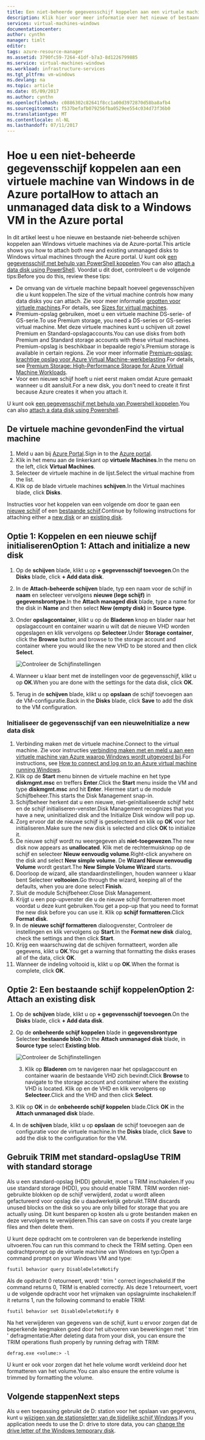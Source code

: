 ```yaml
---
title: Een niet-beheerde gegevensschijf koppelen aan een virtuele machine van Windows - Azure | Microsoft Docs
description: Klik hier voor meer informatie over het nieuwe of bestaande niet-beheerde gegevensschijf koppelen aan een virtuele machine van Windows in de Azure portal met het implementatiemodel van Resource Manager.
services: virtual-machines-windows
documentationcenter: 
author: cynthn
manager: timlt
editor: 
tags: azure-resource-manager
ms.assetid: 3790fc59-7264-41df-b7a3-8d1226799885
ms.service: virtual-machines-windows
ms.workload: infrastructure-services
ms.tgt_pltfrm: vm-windows
ms.devlang: na
ms.topic: article
ms.date: 05/09/2017
ms.author: cynthn
ms.openlocfilehash: c0886302c82641f8cc1a00d3972870d58ba8afb4
ms.sourcegitcommit: f537befafb079256fba0529ee554c034d73f36b0
ms.translationtype: MT
ms.contentlocale: nl-NL
ms.lasthandoff: 07/11/2017
---
```

# <a name="how-to-attach-an-unmanaged-data-disk-to-a-windows-vm-in-the-azure-portal"></a><span data-ttu-id="c71f2-103">Hoe u een niet-beheerde gegevensschijf koppelen aan een virtuele machine van Windows in de Azure portal</span><span class="sxs-lookup"><span data-stu-id="c71f2-103">How to attach an unmanaged data disk to a Windows VM in the Azure portal</span></span>

<span data-ttu-id="c71f2-104">In dit artikel leest u hoe nieuwe en bestaande niet-beheerde schijven koppelen aan Windows virtuele machines via de Azure-portal.</span><span class="sxs-lookup"><span data-stu-id="c71f2-104">This article shows you how to attach both new and existing unmanaged disks to Windows virtual machines through the Azure portal.</span></span> <span data-ttu-id="c71f2-105">U kunt ook [een gegevensschijf met behulp van PowerShell koppelen](./attach-disk-ps.md).</span><span class="sxs-lookup"><span data-stu-id="c71f2-105">You can also [attach a data disk using PowerShell](./attach-disk-ps.md).</span></span> <span data-ttu-id="c71f2-106">Voordat u dit doet, controleert u de volgende tips:</span><span class="sxs-lookup"><span data-stu-id="c71f2-106">Before you do this, review these tips:</span></span>

* <span data-ttu-id="c71f2-107">De omvang van de virtuele machine bepaalt hoeveel gegevensschijven die u kunt koppelen.</span><span class="sxs-lookup"><span data-stu-id="c71f2-107">The size of the virtual machine controls how many data disks you can attach.</span></span> <span data-ttu-id="c71f2-108">Zie voor meer informatie [grootten voor virtuele machines](sizes.md).</span><span class="sxs-lookup"><span data-stu-id="c71f2-108">For details, see [Sizes for virtual machines](sizes.md).</span></span>
* <span data-ttu-id="c71f2-109">Premium-opslag gebruiken, moet u een virtuele machine DS-serie- of GS-serie.</span><span class="sxs-lookup"><span data-stu-id="c71f2-109">To use Premium storage, you need a DS-series or GS-series virtual machine.</span></span> <span data-ttu-id="c71f2-110">Met deze virtuele machines kunt u schijven uit zowel Premium en Standard-opslagaccounts.</span><span class="sxs-lookup"><span data-stu-id="c71f2-110">You can use disks from both Premium and Standard storage accounts with these virtual machines.</span></span> <span data-ttu-id="c71f2-111">Premium-opslag is beschikbaar in bepaalde regio's.</span><span class="sxs-lookup"><span data-stu-id="c71f2-111">Premium storage is available in certain regions.</span></span> <span data-ttu-id="c71f2-112">Zie voor meer informatie [Premium-opslag: krachtige opslag voor Azure Virtual Machine-werkbelasting](../../storage/storage-premium-storage.md?toc=%2fazure%2fvirtual-machines%2fwindows%2ftoc.json).</span><span class="sxs-lookup"><span data-stu-id="c71f2-112">For details, see [Premium Storage: High-Performance Storage for Azure Virtual Machine Workloads](../../storage/storage-premium-storage.md?toc=%2fazure%2fvirtual-machines%2fwindows%2ftoc.json).</span></span>
* <span data-ttu-id="c71f2-113">Voor een nieuwe schijf hoeft u niet eerst maken omdat Azure gemaakt wanneer u dit aansluit.</span><span class="sxs-lookup"><span data-stu-id="c71f2-113">For a new disk, you don't need to create it first because Azure creates it when you attach it.</span></span>


<span data-ttu-id="c71f2-114">U kunt ook [een gegevensschijf met behulp van Powershell koppelen](attach-disk-ps.md).</span><span class="sxs-lookup"><span data-stu-id="c71f2-114">You can also [attach a data disk using Powershell](attach-disk-ps.md).</span></span>


## <a name="find-the-virtual-machine"></a><span data-ttu-id="c71f2-115">De virtuele machine gevonden</span><span class="sxs-lookup"><span data-stu-id="c71f2-115">Find the virtual machine</span></span>
1. <span data-ttu-id="c71f2-116">Meld u aan bij [Azure Portal](https://portal.azure.com/).</span><span class="sxs-lookup"><span data-stu-id="c71f2-116">Sign in to the [Azure portal](https://portal.azure.com/).</span></span>
2. <span data-ttu-id="c71f2-117">Klik in het menu aan de linkerkant op **virtuele Machines**.</span><span class="sxs-lookup"><span data-stu-id="c71f2-117">In the menu on the left, click **Virtual Machines**.</span></span>
3. <span data-ttu-id="c71f2-118">Selecteer de virtuele machine in de lijst.</span><span class="sxs-lookup"><span data-stu-id="c71f2-118">Select the virtual machine from the list.</span></span>
4. <span data-ttu-id="c71f2-119">Klik op de blade virtuele machines **schijven**.</span><span class="sxs-lookup"><span data-stu-id="c71f2-119">In the Virtual machines blade, click **Disks**.</span></span>
   
<span data-ttu-id="c71f2-120">Instructies voor het koppelen van een volgende om door te gaan een [nieuwe schijf](#option-1-attach-a-new-disk) of een [bestaande schijf](#option-2-attach-an-existing-disk).</span><span class="sxs-lookup"><span data-stu-id="c71f2-120">Continue by following instructions for attaching either a [new disk](#option-1-attach-a-new-disk) or an [existing disk](#option-2-attach-an-existing-disk).</span></span>

## <a name="option-1-attach-and-initialize-a-new-disk"></a><span data-ttu-id="c71f2-121">Optie 1: Koppelen en een nieuwe schijf initialiseren</span><span class="sxs-lookup"><span data-stu-id="c71f2-121">Option 1: Attach and initialize a new disk</span></span>
1. <span data-ttu-id="c71f2-122">Op de **schijven** blade, klikt u op **+ gegevensschijf toevoegen**.</span><span class="sxs-lookup"><span data-stu-id="c71f2-122">On the **Disks** blade, click **+ Add data disk**.</span></span>
2. <span data-ttu-id="c71f2-123">In de **Attach-beheerde schijven** blade, typ een naam voor de schijf in **naam** en selecteer vervolgens **nieuwe (lege schijf)** in **gegevensbrontype**.</span><span class="sxs-lookup"><span data-stu-id="c71f2-123">In the **Attach managed disk** blade, type a name for the disk in **Name** and then select **New (empty disk)** in **Source type**.</span></span>
3. <span data-ttu-id="c71f2-124">Onder **opslagcontainer**, klikt u op de **Bladeren** knop en blader naar het opslagaccount en container waarin u wilt dat de nieuwe VHD worden opgeslagen en klik vervolgens op **Selecteer**.</span><span class="sxs-lookup"><span data-stu-id="c71f2-124">Under **Storage container**, click the **Browse** button and browse to the storage account and container where you would like the new VHD to be stored and then click **Select**.</span></span> 
  
   ![Controleer de Schijfinstellingen](./media/attach-disk-portal/attach-empty-unmanaged.png)
   
3. <span data-ttu-id="c71f2-126">Wanneer u klaar bent met de instellingen voor de gegevensschijf, klikt u op **OK**.</span><span class="sxs-lookup"><span data-stu-id="c71f2-126">When you are done with the settings for the data disk, click **OK**.</span></span>
4. <span data-ttu-id="c71f2-127">Terug in de **schijven** blade, klikt u op **opslaan** de schijf toevoegen aan de VM-configuratie.</span><span class="sxs-lookup"><span data-stu-id="c71f2-127">Back in the **Disks** blade, click **Save** to add the disk to the VM configuration.</span></span>


### <a name="initialize-a-new-data-disk"></a><span data-ttu-id="c71f2-128">Initialiseer de gegevensschijf van een nieuwe</span><span class="sxs-lookup"><span data-stu-id="c71f2-128">Initialize a new data disk</span></span>

1. <span data-ttu-id="c71f2-129">Verbinding maken met de virtuele machine.</span><span class="sxs-lookup"><span data-stu-id="c71f2-129">Connect to the virtual machine.</span></span> <span data-ttu-id="c71f2-130">Zie voor instructies [verbinding maken met en meld u aan een virtuele machine van Azure waarop Windows wordt uitgevoerd bij](connect-logon.md?toc=%2fazure%2fvirtual-machines%2fwindows%2ftoc.json).</span><span class="sxs-lookup"><span data-stu-id="c71f2-130">For instructions, see [How to connect and log on to an Azure virtual machine running Windows](connect-logon.md?toc=%2fazure%2fvirtual-machines%2fwindows%2ftoc.json).</span></span>
1. <span data-ttu-id="c71f2-131">Klik op de **Start** menu binnen de virtuele machine en het type **diskmgmt.msc** en treffers **Enter**.</span><span class="sxs-lookup"><span data-stu-id="c71f2-131">Click the **Start** menu inside the VM and type **diskmgmt.msc** and hit **Enter**.</span></span> <span data-ttu-id="c71f2-132">Hiermee start u de module Schijfbeheer.</span><span class="sxs-lookup"><span data-stu-id="c71f2-132">This starts the Disk Management snap-in.</span></span>
2. <span data-ttu-id="c71f2-133">Schijfbeheer herkent dat u een nieuwe, niet-geïnitialiseerde schijf hebt en de schijf initialiseren-venster.</span><span class="sxs-lookup"><span data-stu-id="c71f2-133">Disk Management recognizes that you have a new, uninitialized disk and the Initialize Disk window will pop up.</span></span>
3. <span data-ttu-id="c71f2-134">Zorg ervoor dat de nieuwe schijf is geselecteerd en klik op **OK** voor het initialiseren.</span><span class="sxs-lookup"><span data-stu-id="c71f2-134">Make sure the new disk is selected and click **OK** to initialize it.</span></span>
4. <span data-ttu-id="c71f2-135">De nieuwe schijf wordt nu weergegeven als **niet-toegewezen**.</span><span class="sxs-lookup"><span data-stu-id="c71f2-135">The new disk now appears as **unallocated**.</span></span> <span data-ttu-id="c71f2-136">Klik met de rechtermuisknop op de schijf en selecteer **Nieuw eenvoudig volume**.</span><span class="sxs-lookup"><span data-stu-id="c71f2-136">Right-click anywhere on the disk and select **New simple volume**.</span></span> <span data-ttu-id="c71f2-137">De **Wizard Nieuw eenvoudig Volume** wordt gestart.</span><span class="sxs-lookup"><span data-stu-id="c71f2-137">The **New Simple Volume Wizard** starts.</span></span>
5. <span data-ttu-id="c71f2-138">Doorloop de wizard, alle standaardinstellingen, houden wanneer u klaar bent Selecteer **voltooien**.</span><span class="sxs-lookup"><span data-stu-id="c71f2-138">Go through the wizard, keeping all of the defaults, when you are done select **Finish**.</span></span>
6. <span data-ttu-id="c71f2-139">Sluit de module Schijfbeheer.</span><span class="sxs-lookup"><span data-stu-id="c71f2-139">Close Disk Management.</span></span>
7. <span data-ttu-id="c71f2-140">Krijgt u een pop-upvenster die u de nieuwe schijf formatteren moet voordat u deze kunt gebruiken.</span><span class="sxs-lookup"><span data-stu-id="c71f2-140">You get a pop-up that you need to format the new disk before you can use it.</span></span> <span data-ttu-id="c71f2-141">Klik op **schijf formatteren**.</span><span class="sxs-lookup"><span data-stu-id="c71f2-141">Click **Format disk**.</span></span>
8. <span data-ttu-id="c71f2-142">In de **nieuwe schijf formatteren** dialoogvenster, Controleer de instellingen en klik vervolgens op **Start**.</span><span class="sxs-lookup"><span data-stu-id="c71f2-142">In the **Format new disk** dialog, check the settings and then click **Start**.</span></span>
9. <span data-ttu-id="c71f2-143">Krijg een waarschuwing dat de schijven formatteert, worden alle gegevens, klikt u **OK**.</span><span class="sxs-lookup"><span data-stu-id="c71f2-143">You get a warning that formatting the disks erases all of the data, click **OK**.</span></span>
10. <span data-ttu-id="c71f2-144">Wanneer de indeling voltooid is, klikt u op **OK**.</span><span class="sxs-lookup"><span data-stu-id="c71f2-144">When the format is complete, click **OK**.</span></span>


## <a name="option-2-attach-an-existing-disk"></a><span data-ttu-id="c71f2-145">Optie 2: Een bestaande schijf koppelen</span><span class="sxs-lookup"><span data-stu-id="c71f2-145">Option 2: Attach an existing disk</span></span>
1. <span data-ttu-id="c71f2-146">Op de **schijven** blade, klikt u op **+ gegevensschijf toevoegen**.</span><span class="sxs-lookup"><span data-stu-id="c71f2-146">On the **Disks** blade, click **+ Add data disk**.</span></span>
2. <span data-ttu-id="c71f2-147">Op de **onbeheerde schijf koppelen** blade in **gegevensbrontype** Selecteer **bestaande blob**.</span><span class="sxs-lookup"><span data-stu-id="c71f2-147">On the **Attach unmanaged disk** blade, in **Source type** select **Existing blob**.</span></span>

    ![Controleer de Schijfinstellingen](./media/attach-disk-portal/attach-existing-unmanaged.png)

    3. <span data-ttu-id="c71f2-149">Klik op **Bladeren** om te navigeren naar het opslagaccount en container waarin de bestaande VHD zich bevindt.</span><span class="sxs-lookup"><span data-stu-id="c71f2-149">Click **Browse** to navigate to the storage account and container where the existing VHD is located.</span></span> <span data-ttu-id="c71f2-150">Klik op en de VHD en klik vervolgens op **Selecteer**.</span><span class="sxs-lookup"><span data-stu-id="c71f2-150">Click and the VHD and then click **Select**.</span></span>
4. <span data-ttu-id="c71f2-151">Klik op **OK** in de **onbeheerde schijf koppelen** blade.</span><span class="sxs-lookup"><span data-stu-id="c71f2-151">Click **OK** in the **Attach unmanaged disk** blade.</span></span>
5. <span data-ttu-id="c71f2-152">In de **schijven** blade, klikt u op **opslaan** de schijf toevoegen aan de configuratie voor de virtuele machine.</span><span class="sxs-lookup"><span data-stu-id="c71f2-152">In the **Disks** blade, click **Save** to add the disk to the configuration for the VM.</span></span>
   


## <a name="use-trim-with-standard-storage"></a><span data-ttu-id="c71f2-153">Gebruik TRIM met standard-opslag</span><span class="sxs-lookup"><span data-stu-id="c71f2-153">Use TRIM with standard storage</span></span>

<span data-ttu-id="c71f2-154">Als u een standard-opslag (HDD) gebruikt, moet u TRIM inschakelen.</span><span class="sxs-lookup"><span data-stu-id="c71f2-154">If you use standard storage (HDD), you should enable TRIM.</span></span> <span data-ttu-id="c71f2-155">TRIM worden niet-gebruikte blokken op de schijf verwijderd, zodat u wordt alleen gefactureerd voor opslag die u daadwerkelijk gebruikt.</span><span class="sxs-lookup"><span data-stu-id="c71f2-155">TRIM discards unused blocks on the disk so you are only billed for storage that you are actually using.</span></span> <span data-ttu-id="c71f2-156">Dit kunt besparen op kosten als u grote bestanden maken en deze vervolgens te verwijderen.</span><span class="sxs-lookup"><span data-stu-id="c71f2-156">This can save on costs if you create large files and then delete them.</span></span> 

<span data-ttu-id="c71f2-157">U kunt deze opdracht om te controleren van de beperkende instelling uitvoeren.</span><span class="sxs-lookup"><span data-stu-id="c71f2-157">You can run this command to check the TRIM setting.</span></span> <span data-ttu-id="c71f2-158">Open een opdrachtprompt op de virtuele machine van Windows en typ:</span><span class="sxs-lookup"><span data-stu-id="c71f2-158">Open a command prompt on your Windows VM and type:</span></span>

```
fsutil behavior query DisableDeleteNotify
```

<span data-ttu-id="c71f2-159">Als de opdracht 0 retourneert, wordt ' trim ' correct ingeschakeld.</span><span class="sxs-lookup"><span data-stu-id="c71f2-159">If the command returns 0, TRIM is enabled correctly.</span></span> <span data-ttu-id="c71f2-160">Als deze 1 retourneert, voert u de volgende opdracht voor het vrijmaken van opslagruimte inschakelen:</span><span class="sxs-lookup"><span data-stu-id="c71f2-160">If it returns 1, run the following command to enable TRIM:</span></span>
```
fsutil behavior set DisableDeleteNotify 0
```

<span data-ttu-id="c71f2-161">Na het verwijderen van gegevens van de schijf, kunt u ervoor zorgen dat de beperkende leegmaken goed door het uitvoeren van bewerkingen met ' trim ' defragmentatie:</span><span class="sxs-lookup"><span data-stu-id="c71f2-161">After deleting data from your disk, you can ensure the TRIM operations flush properly by running defrag with TRIM:</span></span>

```
defrag.exe <volume:> -l
```

<span data-ttu-id="c71f2-162">U kunt er ook voor zorgen dat het hele volume wordt verkleind door het formatteren van het volume.</span><span class="sxs-lookup"><span data-stu-id="c71f2-162">You can also ensure the entire volume is trimmed by formatting the volume.</span></span>


## <a name="next-steps"></a><span data-ttu-id="c71f2-163">Volgende stappen</span><span class="sxs-lookup"><span data-stu-id="c71f2-163">Next steps</span></span>
<span data-ttu-id="c71f2-164">Als u een toepassing gebruikt de D: station voor het opslaan van gegevens, kunt u [wijzigen van de stationsletter van de tijdelijke schijf Windows](change-drive-letter.md?toc=%2fazure%2fvirtual-machines%2fwindows%2fclassic%2ftoc.json).</span><span class="sxs-lookup"><span data-stu-id="c71f2-164">If you application needs to use the D: drive to store data, you can [change the drive letter of the Windows temporary disk](change-drive-letter.md?toc=%2fazure%2fvirtual-machines%2fwindows%2fclassic%2ftoc.json).</span></span>


